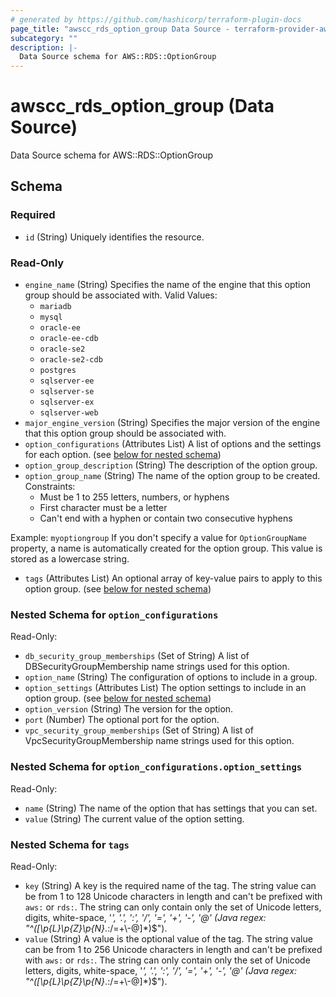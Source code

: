 ```yaml
---
# generated by https://github.com/hashicorp/terraform-plugin-docs
page_title: "awscc_rds_option_group Data Source - terraform-provider-awscc"
subcategory: ""
description: |-
  Data Source schema for AWS::RDS::OptionGroup
---
```


# awscc_rds_option_group (Data Source)

Data Source schema for AWS::RDS::OptionGroup



<!-- schema generated by tfplugindocs -->
## Schema

### Required

- `id` (String) Uniquely identifies the resource.

### Read-Only

- `engine_name` (String) Specifies the name of the engine that this option group should be associated with.
 Valid Values: 
  +   ``mariadb`` 
  +   ``mysql`` 
  +   ``oracle-ee`` 
  +   ``oracle-ee-cdb`` 
  +   ``oracle-se2`` 
  +   ``oracle-se2-cdb`` 
  +   ``postgres`` 
  +   ``sqlserver-ee`` 
  +   ``sqlserver-se`` 
  +   ``sqlserver-ex`` 
  +   ``sqlserver-web``
- `major_engine_version` (String) Specifies the major version of the engine that this option group should be associated with.
- `option_configurations` (Attributes List) A list of options and the settings for each option. (see [below for nested schema](#nestedatt--option_configurations))
- `option_group_description` (String) The description of the option group.
- `option_group_name` (String) The name of the option group to be created.
 Constraints:
  +  Must be 1 to 255 letters, numbers, or hyphens
  +  First character must be a letter
  +  Can't end with a hyphen or contain two consecutive hyphens
  
 Example: ``myoptiongroup`` 
 If you don't specify a value for ``OptionGroupName`` property, a name is automatically created for the option group.
  This value is stored as a lowercase string.
- `tags` (Attributes List) An optional array of key-value pairs to apply to this option group. (see [below for nested schema](#nestedatt--tags))

<a id="nestedatt--option_configurations"></a>
### Nested Schema for `option_configurations`

Read-Only:

- `db_security_group_memberships` (Set of String) A list of DBSecurityGroupMembership name strings used for this option.
- `option_name` (String) The configuration of options to include in a group.
- `option_settings` (Attributes List) The option settings to include in an option group. (see [below for nested schema](#nestedatt--option_configurations--option_settings))
- `option_version` (String) The version for the option.
- `port` (Number) The optional port for the option.
- `vpc_security_group_memberships` (Set of String) A list of VpcSecurityGroupMembership name strings used for this option.

<a id="nestedatt--option_configurations--option_settings"></a>
### Nested Schema for `option_configurations.option_settings`

Read-Only:

- `name` (String) The name of the option that has settings that you can set.
- `value` (String) The current value of the option setting.



<a id="nestedatt--tags"></a>
### Nested Schema for `tags`

Read-Only:

- `key` (String) A key is the required name of the tag. The string value can be from 1 to 128 Unicode characters in length and can't be prefixed with ``aws:`` or ``rds:``. The string can only contain only the set of Unicode letters, digits, white-space, '_', '.', ':', '/', '=', '+', '-', '@' (Java regex: "^([\\p{L}\\p{Z}\\p{N}_.:/=+\\-@]*)$").
- `value` (String) A value is the optional value of the tag. The string value can be from 1 to 256 Unicode characters in length and can't be prefixed with ``aws:`` or ``rds:``. The string can only contain only the set of Unicode letters, digits, white-space, '_', '.', ':', '/', '=', '+', '-', '@' (Java regex: "^([\\p{L}\\p{Z}\\p{N}_.:/=+\\-@]*)$").
